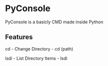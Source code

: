 # PyConsole

PyConsole is a basicly CMD made inside Python

## Features

cd - Change Directory - cd (path)

lsdi - List Directory Items - lsdi
